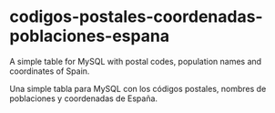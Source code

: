 # codigos-postales-coordenadas-poblaciones-espana

A simple table for MySQL with postal codes, population names and coordinates of Spain.

Una simple tabla para MySQL con los códigos postales, nombres de poblaciones y coordenadas de España.
